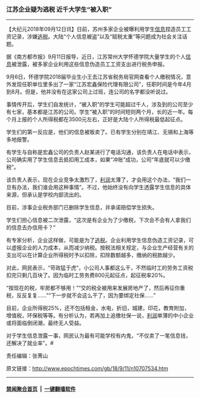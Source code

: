 ### 江苏企业疑为逃税 近千大学生“被入职”
------------------------

<p>【大纪元2018年09月12日讯】日前，苏州多家企业被曝利用学生<a href="http://www.epochtimes.com/gb/tag/%E4%BF%A1%E6%81%AF.html">信息</a>捏造员工工资记录，涉嫌<a href="http://www.epochtimes.com/gb/tag/%E9%80%83%E7%A8%8E.html">逃税</a>。大陆“个人信息被盗”以及“赋税太重”等问题成为社会关注话题。</p>
<p>据《南方都市报》9月11日报导，近日，江苏常州大学怀德学院大量学生的个人<a href="http://www.epochtimes.com/gb/tag/%E4%BF%A1%E6%81%AF.html">信息</a>被泄露，被多家企业利用这些信息<span id="zm" class="content">伪造员工工资支出进行税务申报。</span></p>
<p>9月6日，<span id="zm" class="content">怀德学院2018届毕业生小王</span>去江苏省税务局官网查看个人缴税情况，意外发现任职单位里多出了一家“江苏<span id="zm" class="content">宏鑫</span>保险代理有限公司”，任职时间是今年4月到8月。但是，他并没有在这家公司上过班，连公司的名字都没听说过。</p>
<p>事情传开后，学生们自发统计，“被入职”的学生可能超过千人，涉及到的公司至少有七家，基本都是江苏的公司。学生“被入职”的时间短则两个月，长的近一年。每个月上报的个人所得税都在3500元左右，正好是大陆个人所得税最低起征点。</p>
<p>学生们的第一反应是，他们的信息被贩卖了。已有学生分别在靖江、无锡和上海等多地报警。</p>
<p>有学生与自称是宏鑫公司的负责人赵某进行了电话沟通，该负责人在电话中表示，公司确实用了学生信息去抵扣用工成本，如果“冲账”成功，公司“年底就可以少缴税”。</p>
<p>该负责人表示，现在企业竞争太激烈了，<a href="http://www.epochtimes.com/gb/tag/%E5%88%A9%E6%B6%A6.html">利润</a>太薄了，才会用这个办法，“我们一旦有办法，我们谁会用这种事情”。不过，他始终没有向学生透露学生信息的具体来源<span id="zm" class="content">，但承认<span id="zm" class="content">是学校内部流出的。</span></span></p>
<p>目前，涉事企业税务部门已删除学生信息，并承诺赔偿学生损失。</p>
<p>学生们担心信息被二次泄露，“这次是有企业为了少缴税，下次会不会有人拿我们的信息去办信用卡？”</p>
<p>有专家分析，企业这样做，可能是为了<a href="http://www.epochtimes.com/gb/tag/%E9%80%83%E7%A8%8E.html">逃税</a>。企业利用学生信息伪造工资记录，可以虚报企业的人力成本，从而减少纳税。按税法相关规定，与企业生产经营有关的支出可以在计算企业所得税时予以扣除，扣除数额越多，缴纳的税款越少。</p>
<p>对此，网民表示，“苛政猛于虎”，小公司人事都这么干，不然临时工的劳务工资税扣完只剩几百块了。因为临时工劳务费800元起征点，起征税率20%。</p>
<p>“按现在的税，牢房都不够用！”“交的税全被用来发展房地产了，然后再征你重税，反反复复……”“下一步就不会这么干了，因为要绑定社保……”</p>
<p>目前，企业所得税25%，还不包括租金，水电，折旧，城建，印花，教育附加，增值税，环保税等等。有分析认为，若再加上追缴社保一说，<a href="http://www.epochtimes.com/gb/tag/%E5%88%A9%E6%B6%A6.html">利润</a>单薄的中小企业或将面临倒闭潮，最终无人受益。</p>
<p>对于学生信息泄露一事，网民认为最有可能学校有内鬼，“不仅卖了一笔信息钱，还解决了就业率”。#</p>
<p>责任编辑：张菁山</p>

原文链接：http://www.epochtimes.com/gb/18/9/11/n10707534.htm


------------------------
#### [禁闻聚合首页](https://github.com/gfw-breaker/banned-news/blob/master/README.md) &nbsp;|&nbsp;  [一键翻墙软件](https://github.com/gfw-breaker/nogfw/blob/master/README.md)
